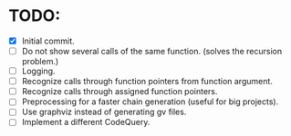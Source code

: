 # TODO:
* [x] Initial commit.
* [ ] Do not show several calls of the same function. (solves the recursion problem.)
* [ ] Logging.
* [ ] Recognize calls through function pointers from function argument.
* [ ] Recognize calls through assigned function pointers.
* [ ] Preprocessing for a faster chain generation (useful for big projects).
* [ ] Use graphviz instead of generating gv files.
* [ ] Implement a different CodeQuery.
